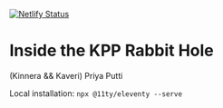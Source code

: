 [![Netlify Status](https://api.netlify.com/api/v1/badges/24b9ff11-3ef9-4f42-8c36-b9cf8a6f92a3/deploy-status)](https://app.netlify.com/sites/chic-buttercream-e83087/deploys)

# Inside the KPP Rabbit Hole

(Kinnera && Kaveri) Priya Putti

Local installation: `npx @11ty/eleventy --serve`